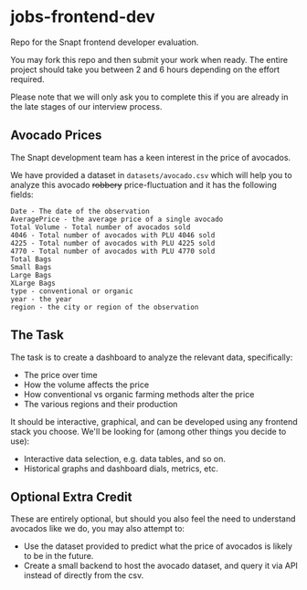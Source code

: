 # jobs-frontend-dev
Repo for the Snapt frontend developer evaluation.

You may fork this repo and then submit your work when ready. The entire project should take you between 
2 and 6 hours depending on the effort required. 

Please note that we will only ask you to complete this if you are already in the late stages 
of our interview process.

## Avocado Prices

The Snapt development team has a keen interest in the price of avocados. 

We have provided a dataset in ```datasets/avocado.csv``` which will help you to analyze this avocado 
<del>robbery</del> price-fluctuation and it has the following fields:

```
Date - The date of the observation
AveragePrice - the average price of a single avocado
Total Volume - Total number of avocados sold
4046 - Total number of avocados with PLU 4046 sold
4225 - Total number of avocados with PLU 4225 sold
4770 - Total number of avocados with PLU 4770 sold
Total Bags
Small Bags 
Large Bags
XLarge Bags
type - conventional or organic
year - the year
region - the city or region of the observation
```

## The Task

The task is to create a dashboard to analyze the relevant data, specifically:
 - The price over time
 - How the volume affects the price
 - How conventional vs organic farming methods alter the price 
 - The various regions and their production

It should be interactive, graphical, and can be developed using any frontend stack you choose. We'll be looking for 
(among other things you decide to use): 
 - Interactive data selection, e.g. data tables, and so on.
 - Historical graphs and dashboard dials, metrics, etc. 


## Optional Extra Credit
These are entirely optional, but should you also feel the need to understand avocados like we do, you may also attempt to:  
 
 - Use the dataset provided to predict what the price of avocados is likely to be in the future.
 - Create a small backend to host the avocado dataset, and query it via API instead of directly from the csv.


